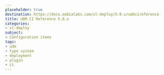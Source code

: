 ```yaml
---
placeholder: true
destination: https://docs.xebialabs.com/xl-deploy/5.0.x/udmcireference.html
title: UDM CI Reference 5.0.x
categories:
- xl-deploy
subject:
- Configuration items
tags:
- udm
- type system
- deployment
- plugin
- ci
---
```

